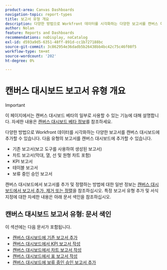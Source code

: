 ```yaml
---
product-area: Canvas Dashboards
navigation-topic: report-types
title: 보고서 유형 개요
description: 다양한 방법으로 Workfront 데이터를 시각화하는 다양한 보고서를 캔버스 대시보드에 추가할 수 있습니다.
author: Nolan
feature: Reports and Dashboards
recommendations: noDisplay, noCatalog
exl-id: d593a9d5-6351-48ff-891d-cc1b727188bc
source-git-commit: 3c862954e36dadb5b26438bb4bc42c75c46f08f5
workflow-type: tm+mt
source-wordcount: '202'
ht-degree: 0%

---
```


# 캔버스 대시보드 보고서 유형 개요

>[!IMPORTANT]
>
>이 페이지에서는 캔버스 대시보드 베타의 일부로 사용할 수 있는 기능에 대해 설명합니다. 자세한 내용은 [캔버스 대시보드 베타 정보](/help/quicksilver/product-announcements/betas/canvas-dashboards-beta/canvas-dashboards-beta-information.md)를 참조하세요.

다양한 방법으로 Workfront 데이터를 시각화하는 다양한 보고서를 캔버스 대시보드에 추가할 수 있습니다. 다음 유형의 보고서를 캔버스 대시보드에 추가할 수 있습니다.

* 기존 보고서(보고 도구를 사용하여 생성된 보고서)
* 차트 보고서(막대, 열, 선 및 원형 차트 포함)
* KPI 보고서
* 테이블 보고서
* 보류 중인 승인 보고서

캔버스 대시보드에서 보고서를 추가 및 정렬하는 방법에 대한 일반 정보는 [캔버스 대시보드에서 보고서 추가, 제거 또는 정렬](/help/quicksilver/reports-and-dashboards/canvas-dashboards/manage-canvas-dashboards/add-remove-arrange-reports.md)을 참조하십시오. 특정 보고서 유형 추가 및 서식 지정에 대한 자세한 내용은 아래 문서 색인을 참조하십시오.

## 캔버스 대시보드 보고서 유형: 문서 색인

이 섹션에는 다음 문서가 포함됩니다.

* [캔버스 대시보드에 기존 보고서 추가](/help/quicksilver/reports-and-dashboards/canvas-dashboards/report-types/add-existing-report.md)
* [캔버스 대시보드에서 KPI 보고서 작성](/help/quicksilver/reports-and-dashboards/canvas-dashboards/report-types/build-kpi-report.md)
* [캔버스 대시보드에서 차트 보고서 작성](/help/quicksilver/reports-and-dashboards/canvas-dashboards/report-types/build-chart-report.md)
* [캔버스 대시보드에서 표 보고서 작성](/help/quicksilver/reports-and-dashboards/canvas-dashboards/report-types/build-table-report.md)
* [캔버스 대시보드에 보류 중인 승인 보고서 추가](/help/quicksilver/reports-and-dashboards/canvas-dashboards/report-types/add-pending-approvals-report.md)
